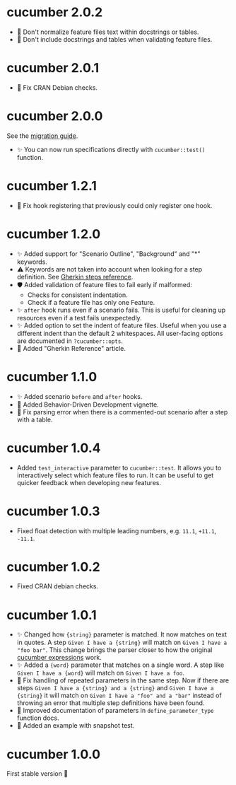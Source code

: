 # cucumber 2.0.2

- 🐛 Don't normalize feature files text within docstrings or tables.
- 🐛 Don't include docstrings and tables when validating feature files.

# cucumber 2.0.1

- 🐛 Fix CRAN Debian checks.

# cucumber 2.0.0

See the [migration guide](https://jakubsob.github.io/cucumber/articles/migration-to-2-0-0.html).

- ✨ You can now run specifications directly with `cucumber::test()` function.

# cucumber 1.2.1

- 🐛 Fix hook registering that previously could only register one hook.

# cucumber 1.2.0

- ✨ Added support for "Scenario Outline", "Background" and "*" keywords.
- ⚠️ Keywords are not taken into account when looking for a step definition. See [Gherkin steps reference](https://cucumber.io/docs/gherkin/reference#steps).
- 🛡️ Added validation of feature files to fail early if malformed:
  - Checks for consistent indentation.
  - Check if a feature file has only one Feature.
- ✨ `after` hook runs even if a scenario fails. This is useful for cleaning up resources even if a test fails unexpectedly.
- ✨ Added option to set the indent of feature files. Useful when you use a different indent than the default 2 whitespaces. All user-facing options are documented in `?cucumber::opts`.
- 📝 Added "Gherkin Reference" article.

# cucumber 1.1.0

- ✨ Added scenario `before` and `after` hooks.
- 📝 Added Behavior-Driven Development vignette.
- 🐛 Fix parsing error when there is a commented-out scenario after a step with a table.

# cucumber 1.0.4

- Added `test_interactive` parameter to `cucumber::test`. It allows you to interactively select which feature files to run. It can be useful to get quicker feedback when developing new features.

# cucumber 1.0.3

- Fixed float detection with multiple leading numbers, e.g. `11.1`, `+11.1`, `-11.1`.

# cucumber 1.0.2

- Fixed CRAN debian checks.

# cucumber 1.0.1

- ✨ Changed how `{string}` parameter is matched. It now matches on text in quotes. A step `Given I have a {string}` will match on `Given I have a "foo bar"`. This change brings the parser closer to how the original [cucumber expressions](https://github.com/cucumber/cucumber-expressions) work.
- ✨ Added a `{word}` parameter that matches on a single word. A step like `Given I have a {word}` will match on `Given I have a foo`.
- 🐛 Fix handling of repeated parameters in the same step. Now if there are steps `Given I have a {string} and a {string}` and `Given I have a {string}` it will match on `Given I have a "foo" and a "bar"` instead of throwing an error that multiple step definitions have been found.
- 📝 Improved documentation of parameters in `define_parameter_type` function docs.
- 📝 Added an example with snapshot test.


# cucumber 1.0.0

First stable version 🚀
